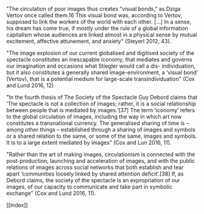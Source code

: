 "The circulation of poor images thus creates “visual bonds,” as Dziga Vertov once called them.16 This visual bond was, according to Vertov, supposed to link the workers of the world with each other. [...] In a sense, his dream has come true, if mostly under the rule of a global information capitalism whose audiences are linked almost in a physical sense by mutual excitement, affective attunement, and anxiety" (Steyerl 2012, 43). 

"The image explosion of our current globalised and digitised society of the spectacle constitutes an inescapable iconomy, that mediates and governs our imagination and occasions what Stiegler would call a dis- individuation, but it also constitutes a generally shared image-environment, a ‘visual bond’ (Vertov), that is a potential medium for large-scale transindividuation" (Cox and Lund 2016, 12)

"In the fourth thesis of The Society of the Spectacle Guy Debord claims that ‘The spectacle is not a collection of images; rather, it is a social relationship between people that is mediated by images.’[37] The term ‘iconomy’ refers to the global circulation of images, including the way in which art now constitutes a transnational currency. The generalised sharing of time is – among other things – established through a sharing of images and symbols or a shared relation to the same, or some of the same, images and symbols. It is to a large extent mediated by images" (Cox and Lun 2016, 11).

"Rather than the art of making images, circulationism is connected with the post-production, launching and acceleration of images, and with the public relations of images across social networks that both establish and tear apart ‘communities loosely linked by shared attention deficit’.[38] If, as Debord claims, the society of the spectacle is an expropriation of our images, of our capacity to communicate and take part in symbolic exchange" (Cox and Lund 2016, 11).


[[index]]